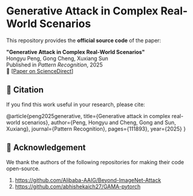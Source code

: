 # Generative Attack in Complex Real-World Scenarios

This repository provides the **official source code** of the paper:

**"Generative Attack in Complex Real-World Scenarios"**  
Hongyu Peng, Gong Cheng, Xuxiang Sun  
Published in *Pattern Recognition*, 2025  
📄 [[Paper on ScienceDirect](https://doi.org/10.1016/j.patcog.2025.111893)]

## 📌 Citation 
If you find this work useful in your research, please cite:

@article{peng2025generative,
  title={Generative attack in complex real-world scenarios},
  author={Peng, Hongyu and Cheng, Gong and Sun, Xuxiang},
  journal={Pattern Recognition},
  pages={111893},
  year={2025}
}

## 🧠 Acknowledgement
We thank the authors of the following repositories for making their code open-source.  
1. https://github.com/Alibaba-AAIG/Beyond-ImageNet-Attack
2. https://github.com/abhishekaich27/GAMA-pytorch

